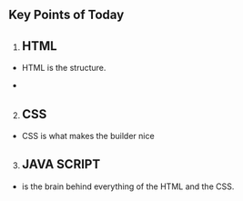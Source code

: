 ## Key Points of Today

1. ## **HTML**
- HTML is the structure.

-

2. ## **CSS**
- CSS is what makes the builder nice

3. ## **JAVA SCRIPT**

- is the brain behind everything of the HTML and the CSS.
